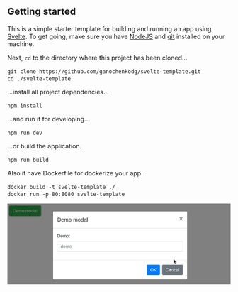 ## Getting started

This is a simple starter template for building and running an app using [Svelte](https://v3.svelte.technology). To get going, make sure you have [NodeJS](https://nodejs.org/en/) and [git](https://git-scm.com/book/en/v2/Getting-Started-Installing-Git) installed on your machine.

Next, `cd` to the directory where this project has been cloned...

```
git clone https://github.com/ganochenkodg/svelte-template.git
cd ./svelte-template
```

...install all project dependencies...

```
npm install
```

...and run it for developing...

```
npm run dev
```

...or build the application.

```
npm run build
```

Also it have Dockerfile for dockerize your app.


```
docker build -t svelte-template ./
docker run -p 80:8080 svelte-template
```

![](https://github.com/ganochenkodg/svelte-template/blob/master/svelte.png)
